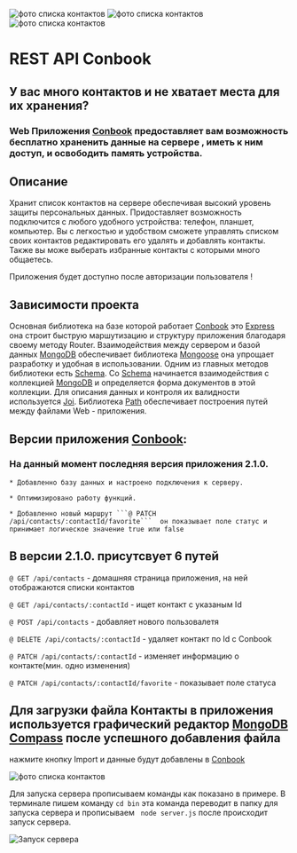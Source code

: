 ![фото списка контактов ](https://img.shields.io/badge/hello-Readme-green)    ![фото списка контактов ](https://img.shields.io/badge/version-2.1.0.-orange)
![фото списка контактов ](https://img.shields.io/badge/Node.js-v14.15.5.-yellow)


# REST API Conbook


## У вас много контактов и не хватает места для их хранения?

### Web Приложения [Conbook](https://github.com/SergiyStetsenko/nodejs-homework-rest-api) предоставляет вам возможность бесплатно храненить данные на сервере , иметь к ним доступ, и освободить память устройства.

 ## Описание 
 Хранит список контактов на сервере обеспечивая высокий уровень защиты персональных данных.
 Придоставляет возможность подключится с любого удобного устройства: телефон, планшет, компьютер.
 Вы с легкостью и удобством сможете управлять списком своих контактов редактировать его удалять и добавлять контакты.
 Также вы може выберать избранные контакты с которыми много общаетесь.

<!-- описания к следующей дз -->

Приложения будет доступно после авторизации пользователя !

<!--  -->

## Зависимости проекта 

Основная библиотека на базе которой работает [Conbook](https://github.com/SergiyStetsenko/nodejs-homework-rest-api) это [Express](https://www.npmjs.com/package/express) она строит быструю маршутизацию и структуру приложения благодаря своему методу Router. Взаимодействия между сервером и базой данных [MongoDB](https://www.mongodb.com/)  обеспечивает библиотека [Mongoose](https://www.npmjs.com/package/mongoose) она упрощает разработку и удобная в использовании. Одним из главных методов библиотеки есть [Schema](https://mongoosejs.com/docs/guide.html). Cо [Schema](https://mongoosejs.com/docs/guide.html) начинается взаимодействия с коллекцией [MongoDB](https://www.mongodb.com/) и определяется форма документов в этой коллекции.
Для описания данных  и контроля их валидности используется [Joi](https://www.npmjs.com/package/joi). Библиотека [Path](https://www.npmjs.com/package/path) обеспечивает построения путей между файлами Web - приложения.


## Версии приложения  [Conbook](https://github.com/SergiyStetsenko/nodejs-homework-rest-api):

### На данный момент последняя версия приложения 2.1.0. 

	* Добавленно базу данных и настроено подключения к серверу.

	* Оптимизировано работу функций. 

	* Добавленно новый маршрут ```@ PATCH /api/contacts/:contactId/favorite```  он показывает поле статус и принимает логическое значение true или false



## В версии 2.1.0.  присутсвует 6 путей 

```@ GET /api/contacts```  - домашняя страница приложения, на ней отображаются списки контактов               


```@ GET /api/contacts/:contactId```  - ищет контакт с указаным Id


```@ POST /api/contacts``` - добавляет нового пользовалетя 


```@ DELETE /api/contacts/:contactId``` - удаляет контакт по Id c Conbook


```@ PATCH /api/contacts/:contactId``` -  изменяет информацию о контакте(мин. одно изменения)


```@ PATCH /api/contacts/:contactId/favorite``` - показывает поле статуса 




## Для загрузки файла Контакты в приложения используется графический редактор [MongoDB Compass](https://www.mongodb.com/try/download/compass) после успешного добавления файла 



нажмите кнопку Import и данные будут добавлены в [Conbook](https://github.com/SergiyStetsenko/nodejs-homework-rest-api)


![фото списка контактов ](json-data.png)


 Для запуска сервера прописываем команды как  показано в примере. В терминале пишем команду ``` cd bin ``` эта команда переводит в папку для запуска сервера и прописываем ``` node server.js``` после происходит запуск сервера.

![Запуск сервера ](79024a3fcd.jpg)



